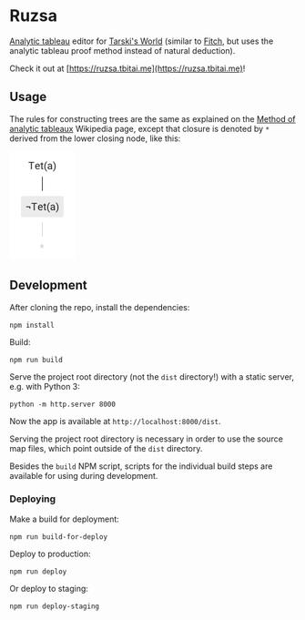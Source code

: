 # Ruzsa

[Analytic tableau](https://en.wikipedia.org/wiki/Method_of_analytic_tableaux) editor for [Tarski's World](https://ggweb.gradegrinder.net/support/manual/tarski) \(similar to [Fitch](https://ggweb.gradegrinder.net/support/manual/fitch), but uses the analytic tableau proof method instead of natural deduction\).

Check it out at [https://ruzsa.tbitai.me](https://ruzsa.tbitai.me)!

## Usage

The rules for constructing trees are the same as explained on the [Method of analytic tableaux](https://en.wikipedia.org/wiki/Method_of_analytic_tableaux) Wikipedia page, except that closure is denoted by `*` derived from the lower closing node, like this:

![Closure](README-closure.png)

## Development

After cloning the repo, install the dependencies:

```
npm install
```

Build:

```
npm run build
```

Serve the project root directory (not the `dist` directory!) with a static server, e.g. with Python 3:

```
python -m http.server 8000
```

Now the app is available at `http://localhost:8000/dist`.

Serving the project root directory is necessary in order to use the source map files, which point outside of the `dist` directory.

Besides the `build` NPM script, scripts for the individual build steps are available for using during development.

### Deploying

Make a build for deployment:

```
npm run build-for-deploy
```

Deploy to production:

```
npm run deploy
```

Or deploy to staging:

```
npm run deploy-staging
```
